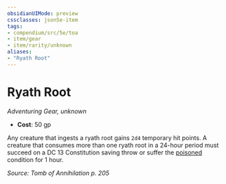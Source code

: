 ```yaml
---
obsidianUIMode: preview
cssclasses: json5e-item
tags:
- compendium/src/5e/toa
- item/gear
- item/rarity/unknown
aliases: 
- "Ryath Root"
---
```

# Ryath Root
*Adventuring Gear, unknown*  

- **Cost**: 50 gp

Any creature that ingests a ryath root gains `2d4` temporary hit points. A creature that consumes more than one ryath root in a 24-hour period must succeed on a DC 13 Constitution saving throw or suffer the [poisoned](/Systems/5e/rules/conditions.md#poisoned) condition for 1 hour.

*Source: Tomb of Annihilation p. 205*